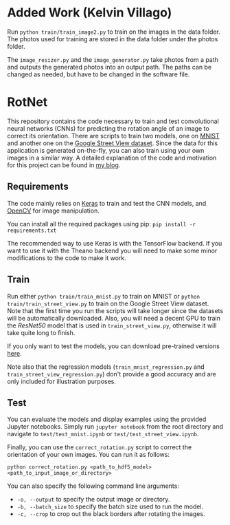 # Added Work (Kelvin Villago)
Run `python train/train_image2.py` to train on the images in the data folder. The photos used for training are stored in the data folder under the photos folder. 

The `image_resizer.py` and the `image_generator.py` take photos from a path and outputs the generated photos into an output path. The paths can be changed as needed, but have to be changed in the software file.

# RotNet

This repository contains the code necessary to train and test convolutional neural networks (CNNs) for predicting the rotation angle of an image to correct its orientation. There are scripts to train two models, one on [MNIST](http://yann.lecun.com/exdb/mnist/) and another one on the [Google Street View dataset](http://crcv.ucf.edu/data/GMCP_Geolocalization/). Since the data for this application is generated on-the-fly, you can also train using your own images in a similar way. A detailed explanation of the code and motivation for this project can be found in [my blog](https://d4nst.github.io/).

## Requirements
The code mainly relies on [Keras](https://keras.io/#installation) to train and test the CNN models, and [OpenCV](https://pypi.python.org/pypi/opencv-python) for image manipulation.

You can install all the required packages using pip: `pip install -r requirements.txt`

The recommended way to use Keras is with the TensorFlow backend. If you want to use it with the Theano backend you will need to make some minor modifications to the code to make it work.

## Train
Run either `python train/train_mnist.py` to train on MNIST or `python train/train_street_view.py` to train on the Google Street View dataset. Note that the first time you run the scripts will take longer since the datasets will be automatically downloaded. Also, you will need a decent GPU to train the *ResNet50* model that is used in `train_street_view.py`, otherwise it will take quite long to finish.

If you only want to test the models, you can download pre-trained versions [here](https://drive.google.com/file/d/0B9eNEi5uvOI1SjQ5M2tQY3ZMM1U/view?usp=sharing&resourcekey=0-fxeNvoCZNlUrpQkzqZmDzw).

Note also that the regression models (`train_mnist_regression.py` and `train_street_view_regression.py`) don't provide a good accuracy and are only included for illustration purposes.

## Test
You can evaluate the models and display examples using the provided Jupyter notebooks. Simply run `jupyter notebook` from the root directory and navigate to `test/test_mnist.ipynb` or `test/test_street_view.ipynb`.

Finally, you can use the `correct_rotation.py` script to correct the orientation of your own images. You can run it as follows:

`python correct_rotation.py <path_to_hdf5_model> <path_to_input_image_or_directory>`

You can also specify the following command line arguments:
- `-o, --output` to specify the output image or directory.
- `-b, --batch_size` to specify the batch size used to run the model.
- `-c, --crop` to crop out the black borders after rotating the images.
